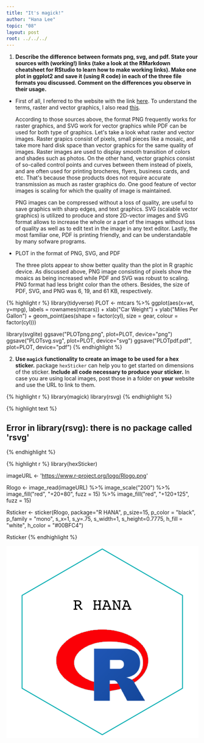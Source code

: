 ```yaml
---
title: "It's magick!"
author: "Hana Lee"
topic: "08"
layout: post
root: ../../../
---
```




1. **Describe the difference between formats png, svg, and pdf. State your sources with (working!) links (take a look at the RMarkdown cheatsheet for RStudio to learn how to make working links). Make one plot in ggplot2 and save it (using R code) in each of the three file formats you discussed. Comment on the differences you observe in their usage.**

- First of all, I referred to the website with the link [here](https://www.logaster.com/blog/jpg-png-svg-pdf-formats/). To understand the terms, raster and vector graphics, I also read [this](https://www.logaster.com/blog/vector-and-raster-graphics/).

    According to those sources above, the format PNG frequently works for raster graphics, and SVG work for vector graphics while PDF can be used for both type of graphics. Let's take a look what raster and vector images. Raster grapics consist of pixels, small pieces like a mosaic, and take more hard disk space than vector graphics for the same quality of images. Raster images are used to display smooth transition of colors and shades such as photos. On the other hand, vector graphics consist of so-called control points and curves between them instead of pixels, and are often used for printing brocheres, flyers, business cards, and etc. That's because those products does not require accurate transmission as much as raster graphics do. One good feature of vector images is scaling for which the quality of image is maintained.
    
    PNG images can be compressed without a loss of quality, are useful to save graphics with sharp edges, and text graphics. SVG (scalable vector graphics) is utilized to produce and store 2D-vector images and SVG format allows to increase the whole or a part of the images without loss of quality as well as to edit text in the image in any text editor. Lastly, the most familiar one, PDF is printing friendly, and can be understandable by many sofware programs.

- PLOT in the format of PNG, SVG, and PDF

    The three plots appear to show better quality than the plot in R graphic device. As discussed above, PNG image consisting of pixels show the moaics as being increased while PDF and SVG was robust to scaling. PNG format had less bright color than the others. Besides, the size of PDF, SVG, and PNG was 6, 19, and 61 KB, respectively.


{% highlight r %}
library(tidyverse)
PLOT <-
  mtcars %>% 
  ggplot(aes(x=wt, y=mpg), labels = rownames(mtcars)) + 
  xlab("Car Weight") + 
  ylab("Miles Per Gallon") + 
  geom_point(aes(shape = factor(cyl), size = gear, colour = factor(cyl)))

library(svglite)
ggsave("PLOTpng.png", plot=PLOT, device="png")
ggsave("PLOTsvg.svg", plot=PLOT, device="svg")
ggsave("PLOTpdf.pdf", plot=PLOT, device="pdf")
{% endhighlight %}

2. **Use `magick` functionality to create an image to be used for a hex sticker.**  package `hexSticker` can help you to get started on dimensions of the sticker. **Include all code necessary to produce your sticker.** In case you are using local images, post those in a folder on **your** website and use the URL to link to them.


{% highlight r %}
library(magick)
library(rsvg)
{% endhighlight %}



{% highlight text %}
## Error in library(rsvg): there is no package called 'rsvg'
{% endhighlight %}



{% highlight r %}
library(hexSticker)

imageURL <- 'https://www.r-project.org/logo/Rlogo.png'

Rlogo <- image_read(imageURL) %>%
  image_scale("200") %>%
    image_fill("red", "+20+80", fuzz = 15) %>%
    image_fill("red", "+120+125", fuzz = 15)

Rsticker <- sticker(Rlogo, package="R HANA", 
        p_size=15, p_color = "black", p_family = "mono",
        s_x=1, s_y=.75, 
        s_width=1, s_height=0.7775,
        h_fill = "white", h_color = "#00BFC4")

Rsticker
{% endhighlight %}

![center](../figure/08/LeeHana/unnamed-chunk-2-1.png)
